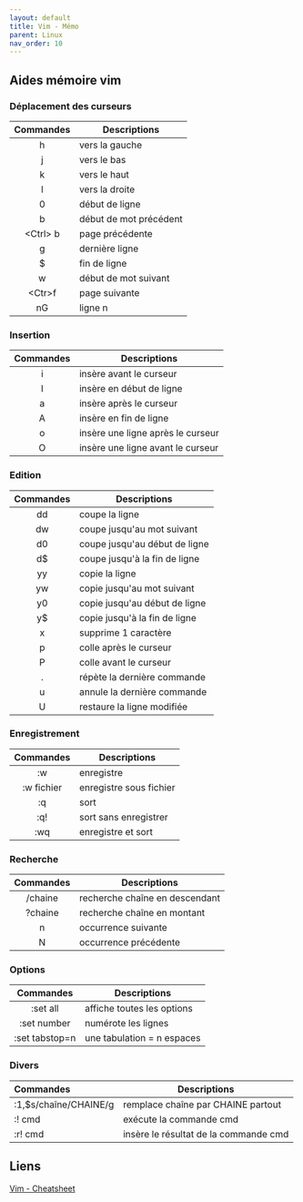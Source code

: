 ```yaml
---
layout: default
title: Vim - Mémo
parent: Linux
nav_order: 10
---
```


## Aides mémoire vim

### Déplacement des curseurs

| Commandes | Descriptions           |
| :-------: | ---------------------- |
|     h     | vers la gauche         |
|     j     | vers le bas            |
|     k     | vers le haut           |
|     l     | vers la droite         |
|     0     | début de ligne         |
|     b     | début de mot précédent |
| <Ctrl\> b | page précédente        |
|     g     | dernière ligne         |
|     $     | fin de ligne           |
|     w     | début de mot suivant   |
|  <Ctr\>f  | page suivante          |
|    nG     | ligne n                |

### Insertion

| Commandes | Descriptions                      |
| :-------: | --------------------------------- |
|     i     | insère avant le curseur           |
|     I     | insère en début de ligne          |
|     a     | insère après le curseur           |
|     A     | insère en fin de ligne            |
|     o     | insère une ligne après le curseur |
|     O     | insère une ligne avant le curseur |

### Edition

| Commandes | Descriptions                  |
| :-------: | ----------------------------- |
|    dd     | coupe la ligne                |
|    dw     | coupe jusqu'au mot suivant    |
|    d0     | coupe jusqu'au début de ligne |
|    d$     | coupe jusqu'à la fin de ligne |
|    yy     | copie la ligne                |
|    yw     | copie jusqu'au mot suivant    |
|    y0     | copie jusqu'au début de ligne |
|    y$     | copie jusqu'à la fin de ligne |
|     x     | supprime 1 caractère          |
|     p     | colle après le curseur        |
|     P     | colle avant le curseur        |
|     .     | répète la dernière commande   |
|     u     | annule la dernière commande   |
|     U     | restaure la ligne modifiée    |

### Enregistrement

| Commandes  | Descriptions            |
| :--------: | ----------------------- |
|     :w     | enregistre              |
| :w fichier | enregistre sous fichier |
|     :q     | sort                    |
|    :q!     | sort sans enregistrer   |
|    :wq     | enregistre et sort      |

### Recherche

| Commandes | Descriptions                   |
| :-------: | ------------------------------ |
|  /chaine  | recherche chaîne en descendant |
|  ?chaine  | recherche chaîne en montant    |
|     n     | occurrence suivante            |
|     N     | occurrence précédente          |

### Options

|   Commandes    | Descriptions               |
| :------------: | -------------------------- |
|    :set all    | affiche toutes les options |
|  :set number   | numérote les lignes        |
| :set tabstop=n | une tabulation = n espaces |

### Divers

| Commandes             | Descriptions                          |
| :-------------------- | ------------------------------------- |
| :1,$s/chaîne/CHAINE/g | remplace chaîne par CHAINE partout    |
| :! cmd                | exécute la commande cmd               |
| :r! cmd               | insère le résultat de la commande cmd |

## Liens

[Vim - Cheatsheet](https://devhints.io/vim) <br/>
